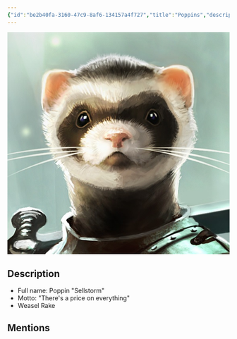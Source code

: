 ```yaml
---
{"id":"be2b40fa-3160-47c9-8af6-134157a4f727","title":"Poppins","description":"Poppin Sellstorm.","publish":true,"date_created":"Saturday, January 14th 2023, 10:36:08 am","date_modified":"Wednesday, April 10th 2024, 9:06:53 pm","cssclasses":["mado-heading"],"path":"Tabletop/Campaigns/And A Thousand Years More/Characters/Party/Poppins.md","permalink":"/tabletop/campaigns/and-a-thousand-years-more/characters/party/poppins/","PassFrontmatter":true}
---
```



![Banner-Poppins-polaroid.jpeg|200](../../../../../Media/IronClaw/Polaroid/Banner-Poppins-polaroid.jpeg)

## Description

- Full name: Poppin "Sellstorm"
- Motto: "There's a price on everything"
- Weasel Rake

## Mentions



